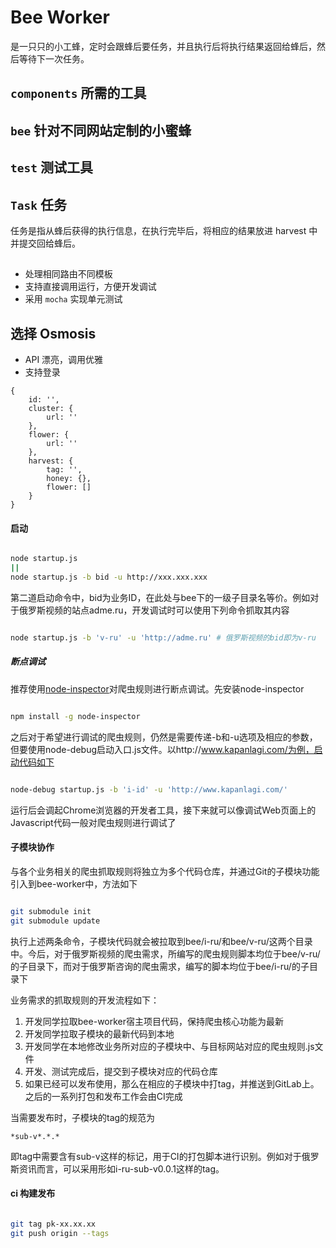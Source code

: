 # Bee Worker

是一只只的小工蜂，定时会跟蜂后要任务，并且执行后将执行结果返回给蜂后，然后等待下一次任务。

## `components` 所需的工具

## `bee` 针对不同网站定制的小蜜蜂

## `test` 测试工具

## `Task` 任务

任务是指从蜂后获得的执行信息，在执行完毕后，将相应的结果放进 harvest 中并提交回给蜂后。

##
* 处理相同路由不同模板
* 支持直接调用运行，方便开发调试
* 采用 `mocha` 实现单元测试

## 选择 Osmosis
* API 漂亮，调用优雅
* 支持登录

```
{
    id: '',
    cluster: {
        url: ''
    },
    flower: {
        url: ''
    },
    harvest: {
        tag: '',
        honey: {},
        flower: []
    }
}
```


#### 启动

```bash

node startup.js
||
node startup.js -b bid -u http://xxx.xxx.xxx

```

第二道启动命令中，bid为业务ID，在此处与bee下的一级子目录名等价。例如对于俄罗斯视频的站点adme.ru，开发调试时可以使用下列命令抓取其内容

```bash

node startup.js -b 'v-ru' -u 'http://adme.ru' # 俄罗斯视频的bid即为v-ru

```

##### 断点调试

推荐使用[node-inspector](https://github.com/node-inspector/node-inspector)对爬虫规则进行断点调试。先安装node-inspector

```bash

npm install -g node-inspector

```

之后对于希望进行调试的爬虫规则，仍然是需要传递-b和-u选项及相应的参数，但要使用node-debug启动入口.js文件。以http://www.kapanlagi.com/为例，启动代码如下

```bash

node-debug startup.js -b 'i-id' -u 'http://www.kapanlagi.com/'

```

运行后会调起Chrome浏览器的开发者工具，接下来就可以像调试Web页面上的Javascript代码一般对爬虫规则进行调试了

#### 子模块协作

与各个业务相关的爬虫抓取规则将独立为多个代码仓库，并通过Git的子模块功能引入到bee-worker中，方法如下

```bash

git submodule init
git submodule update

```

执行上述两条命令，子模块代码就会被拉取到bee/i-ru/和bee/v-ru/这两个目录中。今后，对于俄罗斯视频的爬虫需求，所编写的爬虫规则脚本均位于bee/v-ru/的子目录下，而对于俄罗斯咨询的爬虫需求，编写的脚本均位于bee/i-ru/的子目录下

业务需求的抓取规则的开发流程如下：

1. 开发同学拉取bee-worker宿主项目代码，保持爬虫核心功能为最新
1. 开发同学拉取子模块的最新代码到本地
1. 开发同学在本地修改业务所对应的子模块中、与目标网站对应的爬虫规则.js文件
1. 开发、测试完成后，提交到子模块对应的代码仓库
1. 如果已经可以发布使用，那么在相应的子模块中打tag，并推送到GitLab上。之后的一系列打包和发布工作会由CI完成

当需要发布时，子模块的tag的规范为

    *sub-v*.*.*

即tag中需要含有sub-v这样的标记，用于CI的打包脚本进行识别。例如对于俄罗斯资讯而言，可以采用形如i-ru-sub-v0.0.1这样的tag。

#### ci 构建发布

```bash

git tag pk-xx.xx.xx
git push origin --tags

```

